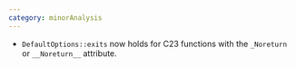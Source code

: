 ```yaml
---
category: minorAnalysis
---
```

* `DefaultOptions::exits` now holds for C23 functions with the `_Noreturn` or `__Noreturn__` attribute.
